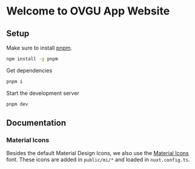 # Welcome to OVGU App Website

## Setup

Make sure to install [pnpm](https://pnpm.io).

```bash
npm install -g pnpm
```

Get dependencies

```bash
pnpm i
```

Start the development server

```bash
pnpm dev
```

## Documentation

### Material Icons

Besides the default Material Design Icons, we also use the [Material Icons](https://fonts.google.com/icons) font.
These icons are added in `public/mi/*` and loaded in `nuxt.config.ts`.
